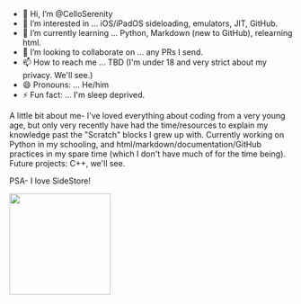 - 👋 Hi, I’m @CelloSerenity
- 👀 I’m interested in ... iOS/iPadOS sideloading, emulators, JIT, GitHub.
- 🌱 I’m currently learning ... Python, Markdown (new to GitHub), relearning html.
- 💞️ I’m looking to collaborate on ... any PRs I send.
- 📫 How to reach me ... TBD (I'm under 18 and very strict about my privacy. We'll see.)
- 😄 Pronouns: ... He/him
- ⚡ Fun fact: ... I'm sleep deprived.

A little bit about me- I've loved everything about coding from a very young age, but only very recently have had the time/resources to explain my knowledge past the "Scratch" blocks I grew up with. Currently working on Python in my schooling, and html/markdown/documentation/GitHub practices in my spare time (which I don't have much of for the time being). Future projects: C++, we'll see.

PSA- I love SideStore!

<img height="180em" src="https://github-readme-stats.vercel.app/api?username=CelloSerenity&show_icons=true&hide_border=true&&count_private=true&include_all_commits=true" />

